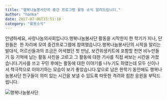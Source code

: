 ```yaml
---
title: "행복나눔봉사단의 중간 프로그램 활동 소식 알려드립니다."
author: "hanna"
date: 2017-07-06T15:51:18
category: "활동소식"
---
```


안녕하세요, 사랑나눔의사회입니다.행복나눔봉사단 활동을 시작한지 한 학기가 지나, 단원들은  한 자리에 모여 중간프로그램에 참여했습니다.행복나눔봉사단의 시작을 알리는 발대식, 어르신들과의 조금은 어색했던 첫 만남, 보건위생키트에 포함할 천연 비누만들기 등 기억에 남는 활동 사진을 고르고 그 활동에 대한 기사를 직접 써보는 시간을 가졌습니다.기사를 쓰고 꾸민 후에는 활동에 대한 이야기를 나누기도 하였는데 모두 신이나서 적극적으로 이야기하는 모습이 보기 좋았습니다.앞으로 남은 한학기 동안에도 행복나눔봉사단 친구들이 의미 있는 시간을 보낼 수 있도록 따뜻한 격려와 힘찬 응원을 부탁드립니다.

![행복나눔봉사단](/files/attach/images/2318/620/033/1f0229ffd0be6665206a8f2822e63458.png)

